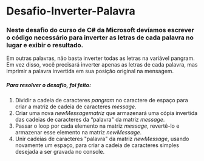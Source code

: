 # Desafio-Inverter-Palavra

### Neste desafio do curso de C# da Microsoft devíamos escrever o código necessário para inverter as letras de cada palavra no lugar e exibir o resultado.

Em outras palavras, não basta inverter todas as letras na variável pangram. Em vez disso, você precisará inverter apenas as letras de cada palavra, mas imprimir a palavra invertida em sua posição original na mensagem.

##### Para resolver o desafio, foi feito:

1. Dividir a cadeia de caracteres *pangram* no caractere de espaço para criar a matriz de cadeia de caracteres *message*.
1. Criar uma nova *newMessagematriz* que armazenará uma cópia invertida das cadeias de caracteres da “palavra" da matriz *message*.
1. Passar o loop por cada elemento na matriz *message*, revertê-lo e armazenar esse elemento na matriz *newMessage*.
1. Unir cadeias de caracteres "palavra" da matriz *newMessage*, usando novamente um espaço, para criar a cadeia de caracteres simples desejada a ser gravada no console.
